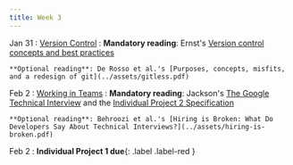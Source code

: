 ```yaml
---
title: Week 3
---
```


Jan 31
: [Version Control](../assets/lecture-05-version-control.pdf)
  : **Mandatory reading**: Ernst's [Version control concepts and best practices](https://homes.cs.washington.edu/~mernst/advice/version-control.html)
  
    **Optional reading**: De Rosso et al.'s [Purposes, concepts, misfits, and a redesign of git](../assets/gitless.pdf)

Feb 2
: [Working in Teams](../assets/lecture-06-teams.pdf)
  : **Mandatory reading**: Jackson's [The Google Technical Interview](../assets/googleinterview.pdf) and the [Individual Project 2 Specification](../projects/ip2.html)
  
    **Optional reading**: Behroozi et al.'s [Hiring is Broken: What Do Developers Say About Technical Interviews?](../assets/hiring-is-broken.pdf)

Feb 2
 : **Individual Project 1 due**{: .label .label-red } 

